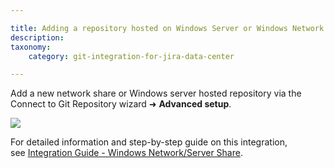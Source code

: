 ```yaml
---

title: Adding a repository hosted on Windows Server or Windows Network share
description:
taxonomy:
    category: git-integration-for-jira-data-center

---
```


<!-- setting up repo -->

Add a new network share or Windows server hosted repository via the Connect to Git Repository wizard ➜ **Advanced setup**.

![](/wp-content/uploads/gij-gitserver-adding-network-share-01.png)

For detailed information and step-by-step guide on this integration, see [Integration Guide - Windows Network/Server Share](/git-integration-for-jira-data-center/windows-network-server-share-gij-self-managed).

